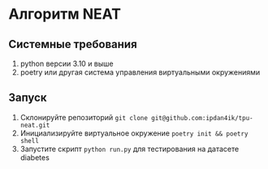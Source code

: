 # Алгоритм NEAT

## Системные требования
1. python версии 3.10 и выше
2. poetry или другая система управления виртуальными окружениями

## Запуск
1. Склонируйте репозиторий `git clone git@github.com:ipdan4ik/tpu-neat.git`
2. Инициализируйте виртуальное окружение `poetry init && poetry shell`
3. Запустите скрипт `python run.py` для тестирования на датасете diabetes

